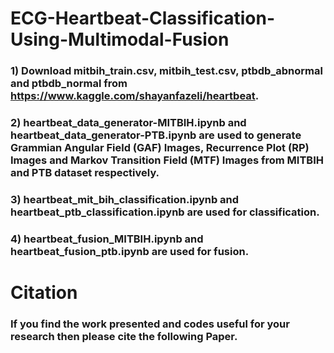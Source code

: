 # ECG-Heartbeat-Classification-Using-Multimodal-Fusion

### 1) Download mitbih_train.csv, mitbih_test.csv, ptbdb_abnormal and ptbdb_normal from https://www.kaggle.com/shayanfazeli/heartbeat.
### 2) heartbeat_data_generator-MITBIH.ipynb and heartbeat_data_generator-PTB.ipynb are used to generate Grammian Angular Field (GAF) Images, Recurrence Plot (RP) Images and  Markov Transition Field (MTF) Images from MITBIH and PTB dataset respectively.
### 3) heartbeat_mit_bih_classification.ipynb and heartbeat_ptb_classification.ipynb are used for classification.
### 4) heartbeat_fusion_MITBIH.ipynb and heartbeat_fusion_ptb.ipynb are used for fusion.

# Citation

### If you find the work presented and codes useful for your research then please cite the following Paper.


